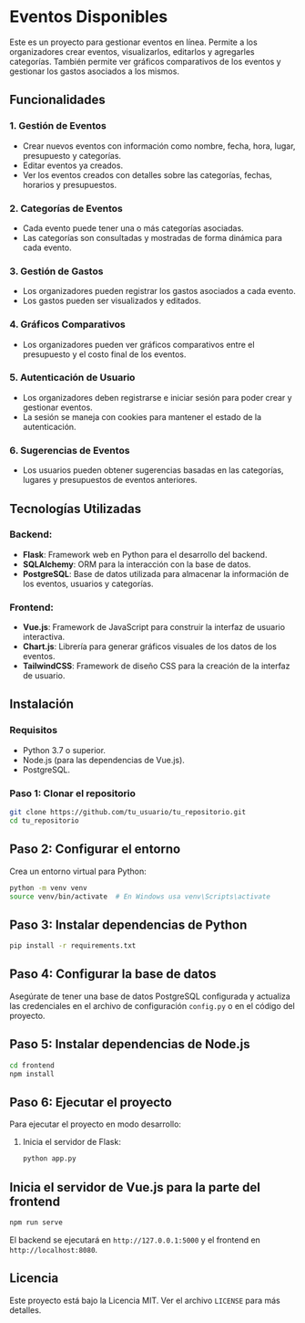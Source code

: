 # Eventos Disponibles

Este es un proyecto para gestionar eventos en línea. Permite a los organizadores crear eventos, visualizarlos, editarlos y agregarles categorías. También permite ver gráficos comparativos de los eventos y gestionar los gastos asociados a los mismos.

## Funcionalidades

### 1. Gestión de Eventos
- Crear nuevos eventos con información como nombre, fecha, hora, lugar, presupuesto y categorías.
- Editar eventos ya creados.
- Ver los eventos creados con detalles sobre las categorías, fechas, horarios y presupuestos.

### 2. Categorías de Eventos
- Cada evento puede tener una o más categorías asociadas.
- Las categorías son consultadas y mostradas de forma dinámica para cada evento.

### 3. Gestión de Gastos
- Los organizadores pueden registrar los gastos asociados a cada evento.
- Los gastos pueden ser visualizados y editados.

### 4. Gráficos Comparativos
- Los organizadores pueden ver gráficos comparativos entre el presupuesto y el costo final de los eventos.

### 5. Autenticación de Usuario
- Los organizadores deben registrarse e iniciar sesión para poder crear y gestionar eventos.
- La sesión se maneja con cookies para mantener el estado de la autenticación.

### 6. Sugerencias de Eventos
- Los usuarios pueden obtener sugerencias basadas en las categorías, lugares y presupuestos de eventos anteriores.

## Tecnologías Utilizadas

### Backend:
- **Flask**: Framework web en Python para el desarrollo del backend.
- **SQLAlchemy**: ORM para la interacción con la base de datos.
- **PostgreSQL**: Base de datos utilizada para almacenar la información de los eventos, usuarios y categorías.

### Frontend:
- **Vue.js**: Framework de JavaScript para construir la interfaz de usuario interactiva.
- **Chart.js**: Librería para generar gráficos visuales de los datos de los eventos.
- **TailwindCSS**: Framework de diseño CSS para la creación de la interfaz de usuario.

## Instalación

### Requisitos
- Python 3.7 o superior.
- Node.js (para las dependencias de Vue.js).
- PostgreSQL.

### Paso 1: Clonar el repositorio
```bash
git clone https://github.com/tu_usuario/tu_repositorio.git
cd tu_repositorio
```
## Paso 2: Configurar el entorno
Crea un entorno virtual para Python:

```bash
python -m venv venv
source venv/bin/activate  # En Windows usa venv\Scripts\activate
```

## Paso 3: Instalar dependencias de Python
```bash
pip install -r requirements.txt
```

## Paso 4: Configurar la base de datos
Asegúrate de tener una base de datos PostgreSQL configurada y actualiza las credenciales en el archivo de configuración `config.py` o en el código del proyecto.

## Paso 5: Instalar dependencias de Node.js
```bash
cd frontend
npm install
```

## Paso 6: Ejecutar el proyecto
Para ejecutar el proyecto en modo desarrollo:

1. Inicia el servidor de Flask:
   ```bash
   python app.py
   ```

## Inicia el servidor de Vue.js para la parte del frontend
```bash
npm run serve
```

El backend se ejecutará en `http://127.0.0.1:5000` y el frontend en `http://localhost:8080`.

## Licencia
Este proyecto está bajo la Licencia MIT. Ver el archivo `LICENSE` para más detalles.

